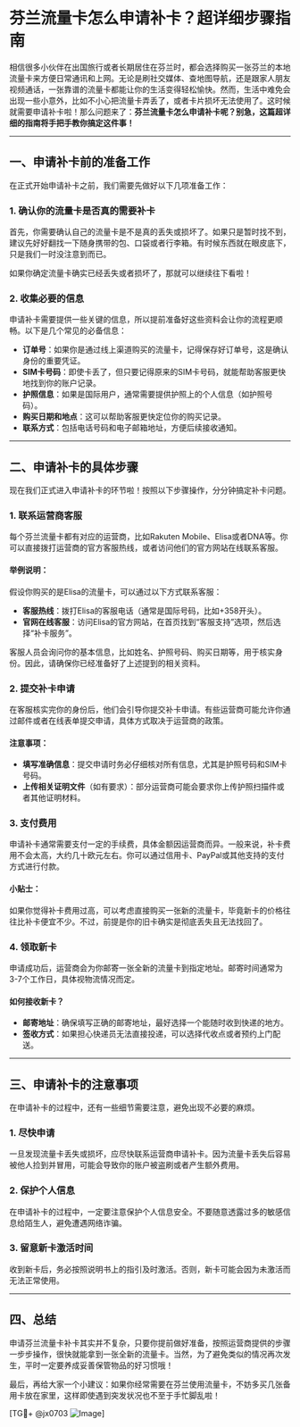 # 芬兰流量卡怎么申请补卡？超详细步骤指南

相信很多小伙伴在出国旅行或者长期居住在芬兰时，都会选择购买一张芬兰的本地流量卡来方便日常通讯和上网。无论是刷社交媒体、查地图导航，还是跟家人朋友视频通话，一张靠谱的流量卡都能让你的生活变得轻松愉快。然而，生活中难免会出现一些小意外，比如不小心把流量卡弄丢了，或者卡片损坏无法使用了。这时候就需要申请补卡啦！那么问题来了：**芬兰流量卡怎么申请补卡呢？别急，这篇超详细的指南将手把手教你搞定这件事！**

---

## 一、申请补卡前的准备工作

在正式开始申请补卡之前，我们需要先做好以下几项准备工作：

### 1. 确认你的流量卡是否真的需要补卡
首先，你需要确认自己的流量卡是不是真的丢失或损坏了。如果只是暂时找不到，建议先好好翻找一下随身携带的包、口袋或者行李箱。有时候东西就在眼皮底下，只是我们一时没注意到而已。

如果你确定流量卡确实已经丢失或者损坏了，那就可以继续往下看啦！

### 2. 收集必要的信息
申请补卡需要提供一些关键的信息，所以提前准备好这些资料会让你的流程更顺畅。以下是几个常见的必备信息：
- **订单号**：如果你是通过线上渠道购买的流量卡，记得保存好订单号，这是确认身份的重要凭证。
- **SIM卡号码**：即使卡丢了，但只要记得原来的SIM卡号码，就能帮助客服更快地找到你的账户记录。
- **护照信息**：如果是国际用户，通常需要提供护照上的个人信息（如护照号码）。
- **购买日期和地点**：这可以帮助客服更快定位你的购买记录。
- **联系方式**：包括电话号码和电子邮箱地址，方便后续接收通知。

---

## 二、申请补卡的具体步骤

现在我们正式进入申请补卡的环节啦！按照以下步骤操作，分分钟搞定补卡问题。

### 1. 联系运营商客服
每个芬兰流量卡都有对应的运营商，比如Rakuten Mobile、Elisa或者DNA等。你可以直接拨打运营商的官方客服热线，或者访问他们的官方网站在线联系客服。

#### 举例说明：
假设你购买的是Elisa的流量卡，可以通过以下方式联系客服：
- **客服热线**：拨打Elisa的客服电话（通常是国际号码，比如+358开头）。
- **官网在线客服**：访问Elisa的官方网站，在首页找到“客服支持”选项，然后选择“补卡服务”。

客服人员会询问你的基本信息，比如姓名、护照号码、购买日期等，用于核实身份。因此，请确保你已经准备好了上述提到的相关资料。

### 2. 提交补卡申请
在客服核实完你的身份后，他们会引导你提交补卡申请。有些运营商可能允许你通过邮件或者在线表单提交申请，具体方式取决于运营商的政策。

#### 注意事项：
- **填写准确信息**：提交申请时务必仔细核对所有信息，尤其是护照号码和SIM卡号码。
- **上传相关证明文件**（如有要求）：部分运营商可能会要求你上传护照扫描件或者其他证明材料。

### 3. 支付费用
申请补卡通常需要支付一定的手续费，具体金额因运营商而异。一般来说，补卡费用不会太高，大约几十欧元左右。你可以通过信用卡、PayPal或其他支持的支付方式进行付款。

#### 小贴士：
如果你觉得补卡费用过高，可以考虑直接购买一张新的流量卡，毕竟新卡的价格往往比补卡便宜不少。不过，前提是你的旧卡确实是彻底丢失且无法找回了。

### 4. 领取新卡
申请成功后，运营商会为你邮寄一张全新的流量卡到指定地址。邮寄时间通常为3-7个工作日，具体视物流情况而定。

#### 如何接收新卡？
- **邮寄地址**：确保填写正确的邮寄地址，最好选择一个能随时收到快递的地方。
- **签收方式**：如果担心快递员无法直接投递，可以选择代收点或者预约上门配送。

---

## 三、申请补卡的注意事项

在申请补卡的过程中，还有一些细节需要注意，避免出现不必要的麻烦。

### 1. 尽快申请
一旦发现流量卡丢失或损坏，应尽快联系运营商申请补卡。因为流量卡丢失后容易被他人捡到并冒用，可能会导致你的账户被盗刷或者产生额外费用。

### 2. 保护个人信息
在申请补卡的过程中，一定要注意保护个人信息安全。不要随意透露过多的敏感信息给陌生人，避免遭遇网络诈骗。

### 3. 留意新卡激活时间
收到新卡后，务必按照说明书上的指引及时激活。否则，新卡可能会因为未激活而无法正常使用。

---

## 四、总结

申请芬兰流量卡补卡其实并不复杂，只要你提前做好准备，按照运营商提供的步骤一步步操作，很快就能拿到一张全新的流量卡。当然，为了避免类似的情况再次发生，平时一定要养成妥善保管物品的好习惯哦！

最后，再给大家一个小建议：如果你经常需要在芬兰使用流量卡，不妨多买几张备用卡放在家里，这样即使遇到突发状况也不至于手忙脚乱啦！

[TG💪+ @jx0703 ![Image](https://github.com/user-attachments/assets/dbca1d08-cadb-493c-b0ec-ad6f7a83f270)]